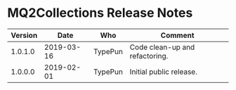 MQ2Collections Release Notes
============================

Version | Date | Who | Comment
-- | -- | -- | --
1.0.1.0 | 2019-03-16 | TypePun | Code clean-up and refactoring.
1.0.0.0 | 2019-02-01 | TypePun | Initial public release.
